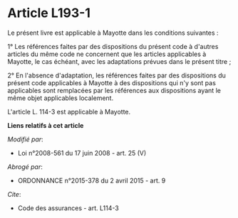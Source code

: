 # Article L193-1

Le présent livre est applicable à Mayotte dans les conditions suivantes : 

1° Les références faites par des dispositions du présent code à d'autres articles du même code ne concernent que les articles
applicables à Mayotte, le cas échéant, avec les adaptations prévues dans le présent titre ; 

2° En l'absence d'adaptation, les références faites par des dispositions du présent code applicables à Mayotte à des
dispositions qui n'y sont pas applicables sont remplacées par les références aux dispositions ayant le même objet applicables
localement.

L'article L. 114-3 est applicable à Mayotte.

**Liens relatifs à cet article**

_Modifié par_:

  - Loi n°2008-561 du 17 juin 2008 - art. 25 (V)

_Abrogé par_:

  - ORDONNANCE n°2015-378 du 2 avril 2015 - art. 9

_Cite_:

  - Code des assurances - art. L114-3
